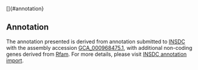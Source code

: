 []{#annotation}

Annotation
----------

The annotation presented is derived from annotation submitted to
[INSDC](http://www.insdc.org) with the assembly accession
[GCA\_000968475.1](http://www.ebi.ac.uk/ena/data/view/GCA_000968475.1),
with additional non-coding genes derived from
[Rfam](http://rfam.xfam.org/). For more details, please visit [INSDC
annotation
import](http://ensemblgenomes.org/info/data/insdc_annotation).
